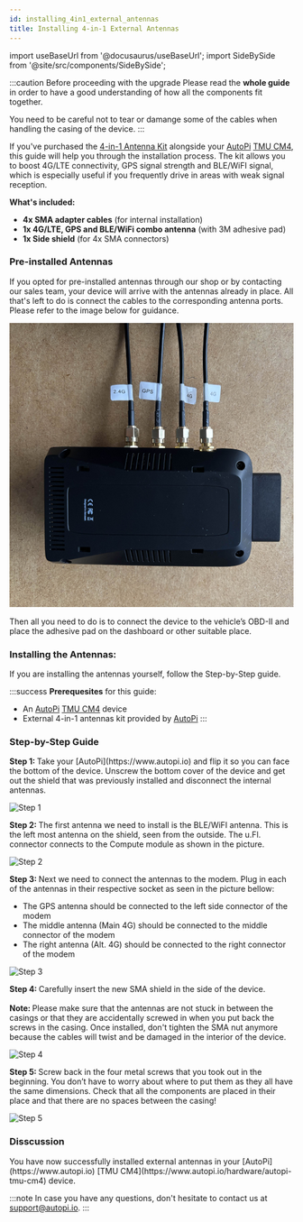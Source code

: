 ```yaml
---
id: installing_4in1_external_antennas
title: Installing 4-in-1 External Antennas
---
```


import useBaseUrl from '@docusaurus/useBaseUrl';
import SideBySide from '@site/src/components/SideBySide';

:::caution Before proceeding with the upgrade
Please read the **whole guide** in order to have a good understanding of how all the components fit together.

You need to be careful not to tear or damange some of the cables when handling the casing of the device.
:::

If you've purchased the [4-in-1 Antenna Kit](https://shop.autopi.io/products/4-in-1-car-antenna-lte-x2-gps-wifi) 
alongside your [AutoPi](https://www.autopi.io) [TMU CM4](https://www.autopi.io/hardware/autopi-tmu-cm4), this guide will help you through the 
installation process. The kit allows you to boost 4G/LTE connectivity, 
GPS signal strength and BLE/WiFI signal, which is especially useful if you frequently drive
in areas with weak signal reception. 

**What's included:** 
- **4x SMA adapter cables** (for internal installation) 
- **1x 4G/LTE, GPS and BLE/WiFi combo antenna** (with 3M adhesive pad) 
- **1x Side shield** (for 4x SMA connectors) 

### Pre-installed Antennas
If you opted for pre-installed antennas through our shop or by contacting our 
sales team, your device will arrive with the antennas already in place. All that's
left to do is connect the cables to the corresponding antenna ports. Please refer
to the image below for guidance. 

![Device with antenna](/img/hardware/autopi_tmu_cm4/installing_4in1_external_antennas/autopi_cable_connections.jpg)

Then all you need to do is to connect the device to the vehicle’s OBD-II and place
the adhesive pad on the dashboard or other suitable place.  

### Installing the Antennas: 

If you are installing the antennas yourself, follow the Step-by-Step guide.

:::success
**Prerequesites** for this guide:
- An [AutoPi](https://www.autopi.io) [TMU CM4](https://www.autopi.io/hardware/autopi-tmu-cm4) device
- External 4-in-1 antennas kit provided by [AutoPi](https://www.autopi.io)
:::

### Step-by-Step Guide

<SideBySide>
	<p>
		<strong>Step 1: </strong>
		Take your [AutoPi](https://www.autopi.io) and flip it so you can face the bottom of the device. Unscrew the bottom cover of the device and get out the shield that was previously installed and disconnect the internal antennas. 
	</p>
	<img alt="Step 1" src={useBaseUrl('/img/hardware/autopi_tmu_cm4/installing_4in1_external_antennas/autopi_case_open.jpg')}/>
</SideBySide>
<br/>

<SideBySide>
	<p>
		<strong>Step 2: </strong>
		The first antenna we need to install is the BLE/WiFI antenna. This is the left most antenna on the shield, seen from the outside. The u.Fl. connector connects to the Compute module as shown in the picture. 
	</p>
	<img alt="Step 2" src={useBaseUrl('/img/hardware/autopi_tmu_cm4/installing_4in1_external_antennas/autopi_connecting_wifi.jpg')}/>
</SideBySide>
<br/>

<SideBySide>
	<p>
		<strong>Step 3: </strong>
		Next we need to connect the antennas to the modem. Plug in each of the antennas in their respective socket as seen in the picture bellow: <br/>
		 <ul>
		 	<li>The GPS antenna should be connected to the left side connector of the modem</li> 
		 	<li>The middle antenna (Main 4G) should be connected to the middle connector of the modem</li>
			<li>The right antenna (Alt. 4G) should be connected to the right connector of the modem</li>
		</ul>			
	</p>
	<img class="zoomable" alt="Step 3" src={useBaseUrl('/img/hardware/autopi_tmu_cm4/installing_4in1_external_antennas/autopi_connecting_modem.jpg')}/>
</SideBySide>
<br/>

<SideBySide>
	<p>
		<strong>Step 4: </strong>
		Carefully insert the new SMA shield in the side of the device. <br/><br/>
		<strong>Note: </strong>
		Please make sure that the antennas are not stuck in between the casings or that they are accidentally screwed in when you put back the screws in the casing. Once installed,
		don't tighten the SMA nut anymore because the cables will twist and be damaged in the interior of the device.
	</p>
	<img alt="Step 4" src={useBaseUrl('/img/hardware/autopi_tmu_cm4/installing_4in1_external_antennas/autopi_insert_shield.jpg')}/>
</SideBySide>
<br/>

<SideBySide>
	<p>
		<strong>Step 5: </strong>
		Screw back in the four metal screws that you took out in the beginning. You don’t have to worry about where to put them as they all have the same dimensions. Check that all the components are placed in their place and that there are no spaces between the casing!
	</p>
	<img alt="Step 5" src={useBaseUrl('/img/hardware/autopi_tmu_cm4/installing_4in1_external_antennas/autopi_screw_together.jpg')}/>
</SideBySide>
<br/> 



### Disscussion
<p>
	You have now successfully installed external antennas in your [AutoPi](https://www.autopi.io) [TMU CM4](https://www.autopi.io/hardware/autopi-tmu-cm4) device.
</p>

:::note
In case you have any questions, don't hesitate to contact us at [support@autopi.io](mailto:support@autopi.io).
:::
